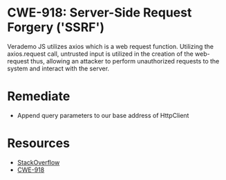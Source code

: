 # CWE-918: Server-Side Request Forgery ('SSRF')
Verademo JS utilizes axios which is a web request function. Utilizing the axios.request call, untrusted input is utilized in the creation of the web-request thus, allowing an attacker to perform unauthorized requests to the system and interact with the server.

# Remediate 
* Append query parameters to our base address of HttpClient

# Resources
* [StackOverflow](https://stackoverflow.com/questions/62358911/unable-to-fix-veracode-cwe-id-918-flaw-ssrf-when-using-api-gateway-pattern-in)
* [CWE-918](https://cwe.mitre.org/data/definitions/918.html)